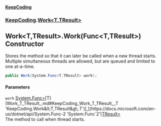 #### [KeepCoding](index.md 'index')
### [KeepCoding](KeepCoding.md 'KeepCoding').[Work&lt;T,TResult&gt;](Work_T_TResult_.md 'KeepCoding.Work&lt;T,TResult&gt;')
## Work&lt;T,TResult&gt;.Work(Func&lt;T,TResult&gt;) Constructor
Stores the method so that it can later be called when a new thread starts. Multiple simultaneous threads are allowed, but are queued and limited to one at-a-time.  
```csharp
public Work(System.Func<T,TResult> work);
```
#### Parameters
<a name='KeepCoding_Work_T_TResult__Work(System_Func_T_TResult_)_work'></a>
`work` [System.Func&lt;](https://docs.microsoft.com/en-us/dotnet/api/System.Func-2 'System.Func`2')[T](Work_T_TResult_.md#KeepCoding_Work_T_TResult__T 'KeepCoding.Work&lt;T,TResult&gt;.T')[,](https://docs.microsoft.com/en-us/dotnet/api/System.Func-2 'System.Func`2')[TResult](Work_T_TResult_.md#KeepCoding_Work_T_TResult__TResult 'KeepCoding.Work&lt;T,TResult&gt;.TResult')[&gt;](https://docs.microsoft.com/en-us/dotnet/api/System.Func-2 'System.Func`2')  
The method to call when thread starts.
  
